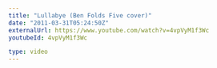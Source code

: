 ```yaml
---
title: "Lullabye (Ben Folds Five cover)"
date: "2011-03-31T05:24:50Z"
externalUrl: https://www.youtube.com/watch?v=4vpVyM1f3Wc
youtubeId: 4vpVyM1f3Wc

type: video
---
```

